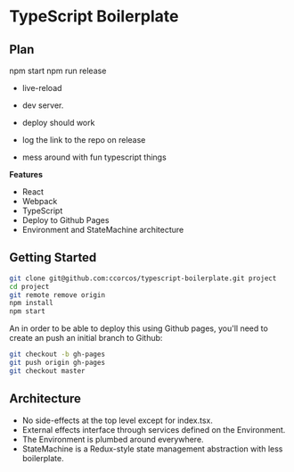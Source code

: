 # TypeScript Boilerplate

## Plan

npm start
npm run release


- live-reload

- dev server.
- deploy should work
- log the link to the repo on release


- mess around with fun typescript things


**Features**
- React
- Webpack
- TypeScript
- Deploy to Github Pages
- Environment and StateMachine architecture

## Getting Started

```sh
git clone git@github.com:ccorcos/typescript-boilerplate.git project
cd project
git remote remove origin
npm install
npm start
```

An in order to be able to deploy this using Github pages, you'll need to create an push an initial branch to Github:

```sh
git checkout -b gh-pages
git push origin gh-pages
git checkout master
```

## Architecture

- No side-effects at the top level except for index.tsx.
- External effects interface through services defined on the Environment.
- The Environment is plumbed around everywhere.
- StateMachine is a Redux-style state management abstraction with less boilerplate.
